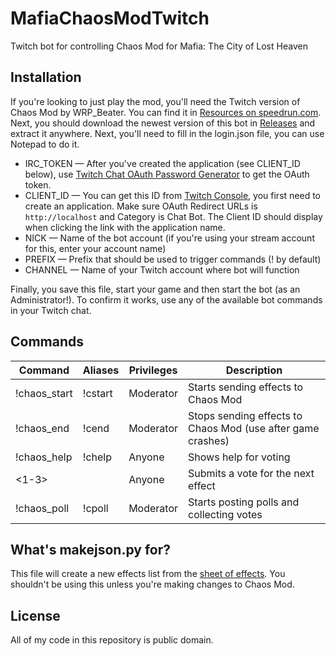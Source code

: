 # MafiaChaosModTwitch
Twitch bot for controlling Chaos Mod for Mafia: The City of Lost Heaven

## Installation
If you're looking to just play the mod, you'll need the Twitch version of Chaos Mod by WRP_Beater. You can find it in [Resources on speedrun.com](https://www.speedrun.com/mafia_ce/resources). Next, you should download the newest version of this bot in [Releases](https://github.com/KawaiiWafu/MafiaChaosModTwitch/releases) and extract it anywhere. Next, you'll need to fill in the login.json file, you can use Notepad to do it.

* IRC_TOKEN — After you've created the application (see CLIENT_ID below), use [Twitch Chat OAuth Password Generator](https://twitchapps.com/tmi/) to get the OAuth token.
* CLIENT_ID — You can get this ID from [Twitch Console](https://dev.twitch.tv/console), you first need to create an application. Make sure OAuth Redirect URLs is `http://localhost` and Category is Chat Bot. The Client ID should display when clicking the link with the application name.
* NICK — Name of the bot account (if you're using your stream account for this, enter your account name)
* PREFIX — Prefix that should be used to trigger commands (! by default)
* CHANNEL — Name of your Twitch account where bot will function

Finally, you save this file, start your game and then start the bot (as an Administrator!). To confirm it works, use any of the available bot commands in your Twitch chat.

## Commands

| Command           | Aliases      | Privileges | Description                                                 |
|-------------------|--------------|------------|-------------------------------------------------------------|
| !chaos_start      | !cstart      | Moderator  | Starts sending effects to Chaos Mod                         |
| !chaos_end        | !cend        | Moderator  | Stops sending effects to Chaos Mod (use after game crashes) |
| !chaos_help       | !chelp       | Anyone     | Shows help for voting                                       |
| <1-3>             |              | Anyone     | Submits a vote for the next effect                          |
| !chaos_poll       | !cpoll       | Moderator  | Starts posting polls and collecting votes                   |

## What's makejson.py for?

This file will create a new effects list from the [sheet of effects](https://docs.google.com/spreadsheets/d/1O-RrihWUizSNoTArYNuGz7bja_0ewbpXMjyf5FijBf4). You shouldn't be using this unless you're making changes to Chaos Mod.

## License
All of my code in this repository is public domain.
